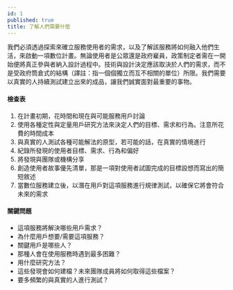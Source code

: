 ```yaml
---
id: 1
published: true
title: 了解人們需要什麼
---
```


我們必須透過探索來確立服務使用者的需求，以及了解該服務將如何融入他們生活，來啟動一項數位計畫。無論使用者是公眾還是政府雇員，政策制定者需在一開始便將真正參與者納入設計過程中。技術與設計決定應該取決於人們的需求，而不是受政府筒倉式的結構（譯註：指一個個獨立而互不相關的單位）所限。我們需要以真實的人持續測試建立出來的成品，讓我們誠實面對最重要的事物。

#### 檢查表
1. 在計畫初期，花時間和現在與可能服務用戶討論
2. 使用各種定性與定量用戶研究方法來決定人們的目標、需求和行為。注意所花費的時間成本
3. 與真實的人測試各種可能解法的原型，若可能的話，在真實的情境進行
4. 紀錄所發現的使用者目標、需求、行為和偏好
5. 將發現與團隊或機構分享
6. 創造使用者故事優先清單，那是一項對使用者試圖完成的目標設想而寫出的簡短敘述
7. 當數位服務建立後，以潛在用戶對這項服務進行規律測試，以確保它將會符合未來的需求

#### 關鍵問題
- 這項服務將解決哪些用戶需求？
- 為什麼用戶想要/需要這項服務？
- 關鍵用戶是哪些人？
- 那種人會在使用服務時遇到最多困難？
- 用什麼研究方法？
- 這些發現會如何建檔？未來團隊成員將如何取得這些檔案？
- 要多頻繁的與真實的人進行測試？